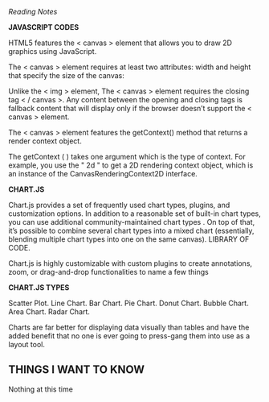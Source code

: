 *Reading Notes*

**JAVASCRIPT CODES**

HTML5 features the < canvas > element that allows you to draw 2D graphics using JavaScript.

The < canvas > element requires at least two attributes: width and height that specify the size of the canvas:

Unlike the < img > element, The < canvas > element requires the closing tag < / canvas >. Any content between the opening and closing tags is fallback content that will display only if the browser doesn’t support the < canvas > element.

The < canvas > element features the getContext() method that returns a render context object.

The getContext ( ) takes one argument which is the type of context. For example, you use the " 2d " to get a 2D rendering context object, which is an instance of the CanvasRenderingContext2D interface.

**CHART.JS**

Chart.js provides a set of frequently used chart types, plugins, and customization options. In addition to a reasonable set of built-in chart types, you can use additional community-maintained chart types . On top of that, it’s possible to combine several chart types into a mixed chart (essentially, blending multiple chart types into one on the same canvas). LIBRARY OF CODE.

Chart.js is highly customizable with custom plugins to create annotations, zoom, or drag-and-drop functionalities to name a few things

**CHART.JS TYPES**

Scatter Plot.
Line Chart.
Bar Chart.
Pie Chart.
Donut Chart.
Bubble Chart.
Area Chart.
Radar Chart.

Charts are far better for displaying data visually than tables and have the added benefit that no one is ever going to press-gang them into use as a layout tool. 

## THINGS I WANT TO KNOW
Nothing at this time
